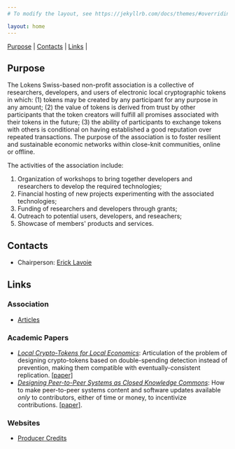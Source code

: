 ```yaml
---
# To modify the layout, see https://jekyllrb.com/docs/themes/#overriding-theme-defaults

layout: home
---
```


[Purpose](#purpose) | [Contacts](#contacts) | [Links](#links) |

## Purpose

The Lokens Swiss-based non-profit association is a collective of researchers, developers, and users of electronic local cryptographic tokens in which: (1) tokens may be created by any participant for any purpose in any amount; (2) the value of tokens is derived from trust by other participants that the token creators will fulfill all promises associated with their tokens in the future; (3) the ability of participants to exchange tokens with others is conditional on having established a good reputation over repeated transactions. The purpose of the association is to foster resilient and sustainable economic networks within close-knit communities, online or offline.

The activities of the association include:
  1. Organization of workshops to bring together developers and researchers to develop the required technologies;
  2. Financial hosting of new projects experimenting with the associated technologies;
  3. Funding of researchers and developers through grants;
  4. Outreach to potential users, developers, and reseachers;
  5. Showcase of members' products and services.


## Contacts

- Chairperson: [Erick Lavoie](https://dmi.unibas.ch/en/persons/lavoie-erick/)

## Links

### Association

  * [Articles](./resources/Founding-Articles.pdf)

### Academic Papers

  * [*Local Crypto-Tokens for Local Economics*](https://dl.acm.org/doi/10.1145/3565383.3566113): Articulation of the problem of designing crypto-tokens based on double-spending detection instead of prevention, making them compatible with eventually-consistent replication. [[paper]](https://dl.acm.org/doi/10.1145/3565383.3566113)
  * [*Designing Peer-to-Peer Systems as Closed Knowledge Commons*](https://openreview.net/forum?id=w4ZrjzLj1f): How to make peer-to-peer systems content and software updates available *only* to contributors, either of time or money, to incentivize contributions. [[paper]](https://openreview.net/forum?id=w4ZrjzLj1f).

### Websites

  * [Producer Credits](https://paulgrignon.netfirms.com/MoneyasDebt/MAD2014/solution4.htm)

